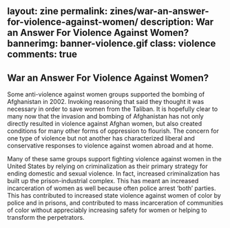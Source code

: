 layout: zine
permalink: zines/war-an-answer-for-violence-against-women/
description: War an Answer For Violence Against Women?
bannerimg: banner-violence.gif
class: violence
comments: true
---

<h2>War an Answer For Violence Against Women?</h2>

Some anti-violence against women groups supported the bombing of Afghanistan in 2002. Invoking reasoning that said they thought it was necessary in order to save women from the Taliban. It is hopefully clear to many now that the invasion and bombing of Afghanistan has not only directly resulted in violence against Afghan women, but also created conditions for many other forms of oppression to flourish. The concern for one type of violence but not another has characterized liberal and conservative responses to violence against women abroad and at home.

Many of these same groups support fighting violence against women in the United States by relying on criminalization as their primary strategy for ending domestic and sexual violence. In fact, increased criminalization has built up the prison-industrial complex. This has meant an increased incarceration of women as well because often police arrest ‘both’ parties. This has contributed to increased state violence against women of color by police and in prisons, and contributed to mass incarceration of communities of color without appreciably increasing safety for women or helping to transform the perpetrators.